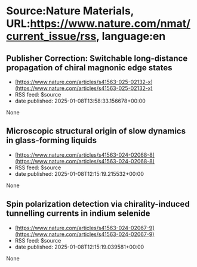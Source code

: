 # Source:Nature Materials, URL:https://www.nature.com/nmat/current_issue/rss, language:en

## Publisher Correction: Switchable long-distance propagation of chiral magnonic edge states
 - [https://www.nature.com/articles/s41563-025-02132-x](https://www.nature.com/articles/s41563-025-02132-x)
 - RSS feed: $source
 - date published: 2025-01-08T13:58:33.156678+00:00

None

## Microscopic structural origin of slow dynamics in glass-forming liquids
 - [https://www.nature.com/articles/s41563-024-02068-8](https://www.nature.com/articles/s41563-024-02068-8)
 - RSS feed: $source
 - date published: 2025-01-08T12:15:19.215532+00:00

None

## Spin polarization detection via chirality-induced tunnelling currents in indium selenide
 - [https://www.nature.com/articles/s41563-024-02067-9](https://www.nature.com/articles/s41563-024-02067-9)
 - RSS feed: $source
 - date published: 2025-01-08T12:15:19.039581+00:00

None


